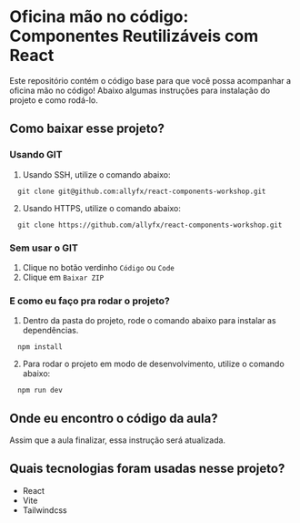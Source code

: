 # Oficina mão no código: Componentes Reutilizáveis com React
Este repositório contém o código base para que você possa acompanhar a oficina mão no código! Abaixo algumas instruções para instalação do projeto e como rodá-lo.

## Como baixar esse projeto?
### Usando GIT
1. Usando SSH, utilize o comando abaixo:</br>
  ```
    git clone git@github.com:allyfx/react-components-workshop.git
  ```

2. Usando HTTPS, utilize o comando abaixo:</br>
  ```
    git clone https://github.com/allyfx/react-components-workshop.git
  ```

### Sem usar o GIT
1. Clique no botão verdinho `Código` ou `Code`
2. Clique em `Baixar ZIP`

### E como eu faço pra rodar o projeto?
1. Dentro da pasta do projeto, rode o comando abaixo para instalar as dependências.</br>
  ```
    npm install
  ```
2. Para rodar o projeto em modo de desenvolvimento, utilize o comando abaixo:</br>
  ```
    npm run dev
  ```

## Onde eu encontro o código da aula?
Assim que a aula finalizar, essa instrução será atualizada.

## Quais tecnologias foram usadas nesse projeto?
- React
- Vite
- Tailwindcss